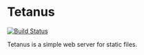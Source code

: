 # Tetanus

[![Build Status](https://travis-ci.org/ChrisMacNaughton/tetanus.svg?branch=master)](https://travis-ci.org/ChrisMacNaughton/tetanus)

Tetanus is a simple web server for static files.
